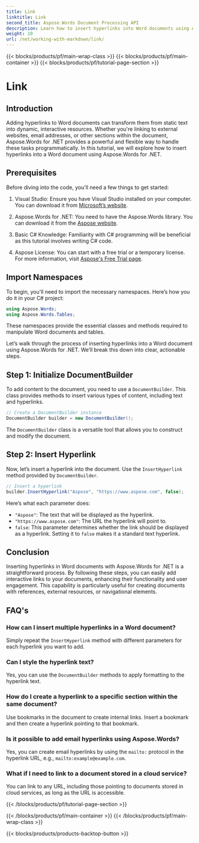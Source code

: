 ```yaml
---
title: Link
linktitle: Link
second_title: Aspose.Words Document Processing API
description: Learn how to insert hyperlinks into Word documents using Aspose.Words for .NET with this step-by-step guide. Enhance your documents with interactive links easily.
weight: 10
url: /net/working-with-markdown/link/
---
```


{{< blocks/products/pf/main-wrap-class >}}
{{< blocks/products/pf/main-container >}}
{{< blocks/products/pf/tutorial-page-section >}}

# Link

## Introduction

Adding hyperlinks to Word documents can transform them from static text into dynamic, interactive resources. Whether you're linking to external websites, email addresses, or other sections within the document, Aspose.Words for .NET provides a powerful and flexible way to handle these tasks programmatically. In this tutorial, we will explore how to insert hyperlinks into a Word document using Aspose.Words for .NET. 

## Prerequisites

Before diving into the code, you'll need a few things to get started:

1. Visual Studio: Ensure you have Visual Studio installed on your computer. You can download it from [Microsoft’s website](https://visualstudio.microsoft.com/).

2. Aspose.Words for .NET: You need to have the Aspose.Words library. You can download it from the [Aspose website](https://releases.aspose.com/words/net/).

3. Basic C# Knowledge: Familiarity with C# programming will be beneficial as this tutorial involves writing C# code.

4. Aspose License: You can start with a free trial or a temporary license. For more information, visit [Aspose's Free Trial page](https://releases.aspose.com/).

## Import Namespaces

To begin, you'll need to import the necessary namespaces. Here’s how you do it in your C# project:

```csharp
using Aspose.Words;
using Aspose.Words.Tables;
```

These namespaces provide the essential classes and methods required to manipulate Word documents and tables.

Let’s walk through the process of inserting hyperlinks into a Word document using Aspose.Words for .NET. We’ll break this down into clear, actionable steps.

## Step 1: Initialize DocumentBuilder

To add content to the document, you need to use a `DocumentBuilder`. This class provides methods to insert various types of content, including text and hyperlinks.

```csharp
// Create a DocumentBuilder instance
DocumentBuilder builder = new DocumentBuilder();
```

The `DocumentBuilder` class is a versatile tool that allows you to construct and modify the document.

## Step 2: Insert Hyperlink

Now, let’s insert a hyperlink into the document. Use the `InsertHyperlink` method provided by `DocumentBuilder`. 

```csharp
// Insert a hyperlink
builder.InsertHyperlink("Aspose", "https://www.aspose.com", false);
```

Here’s what each parameter does:
- `"Aspose"`: The text that will be displayed as the hyperlink.
- `"https://www.aspose.com"`: The URL the hyperlink will point to.
- `false`: This parameter determines whether the link should be displayed as a hyperlink. Setting it to `false` makes it a standard text hyperlink.

## Conclusion

Inserting hyperlinks in Word documents with Aspose.Words for .NET is a straightforward process. By following these steps, you can easily add interactive links to your documents, enhancing their functionality and user engagement. This capability is particularly useful for creating documents with references, external resources, or navigational elements.

## FAQ's

### How can I insert multiple hyperlinks in a Word document?
Simply repeat the `InsertHyperlink` method with different parameters for each hyperlink you want to add.

### Can I style the hyperlink text?
Yes, you can use the `DocumentBuilder` methods to apply formatting to the hyperlink text.

### How do I create a hyperlink to a specific section within the same document?
Use bookmarks in the document to create internal links. Insert a bookmark and then create a hyperlink pointing to that bookmark.

### Is it possible to add email hyperlinks using Aspose.Words?
Yes, you can create email hyperlinks by using the `mailto:` protocol in the hyperlink URL, e.g., `mailto:example@example.com`.

### What if I need to link to a document stored in a cloud service?
You can link to any URL, including those pointing to documents stored in cloud services, as long as the URL is accessible.

{{< /blocks/products/pf/tutorial-page-section >}}

{{< /blocks/products/pf/main-container >}}
{{< /blocks/products/pf/main-wrap-class >}}

{{< blocks/products/products-backtop-button >}}
